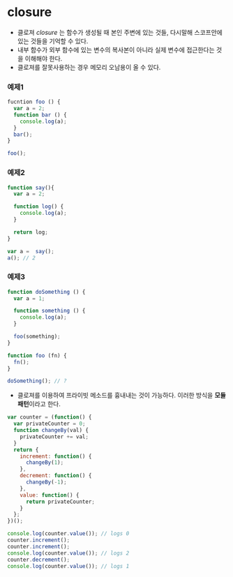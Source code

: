 # closure
- 클로져 *closure* 는 함수가 생성될 때 본인 주변에 있는 것들, 다시말해 스코프안에 있는 것들을 기억할 수 있다.
- 내부 함수가 외부 함수에 있는 변수의 복사본이 아니라 실제 변수에 접근한다는 것을 이해해야 한다.
- 클로져를 잘못사용하는 경우 메모리 오남용이 올 수 있다.
### 예제1
```javascript
fucntion foo () {
  var a = 2;
  function bar () {
    console.log(a);
  }
  bar();
}

foo();
```
### 예제2
```javascript
function say(){
  var a = 2;

  function log() {
    console.log(a);
  }

  return log;
}

var a =  say();
a(); // 2
```

### 예제3
``` javascript
function doSomething () {
  var a = 1;

  function something () {
    console.log(a);
  }

  foo(something);
}

function foo (fn) {
  fn();
}

doSomething(); // ?
```
- 클로져를 이용하여 프라이빗 메소드를 흉내내는 것이 가능하다. 이러한 방식을 <b>모듈패턴</b>이라고 한다.
```javascript
var counter = (function() {
  var privateCounter = 0;
  function changeBy(val) {
    privateCounter += val;
  }
  return {
    increment: function() {
      changeBy(1);
    },
    decrement: function() {
      changeBy(-1);
    },
    value: function() {
      return privateCounter;
    }
  };
})();

console.log(counter.value()); // logs 0
counter.increment();
counter.increment();
console.log(counter.value()); // logs 2
counter.decrement();
console.log(counter.value()); // logs 1
```
